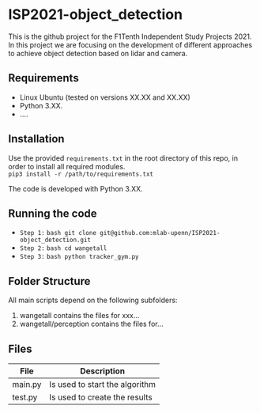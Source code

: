 # ISP2021-object_detection
This is the github project for the F1Tenth Independent Study Projects 2021. In this project we are focusing on the development of different approaches to achieve object detection based on lidar and camera.

## Requirements
- Linux Ubuntu (tested on versions XX.XX and XX.XX)
- Python 3.XX.
- ....

## Installation
Use the provided `requirements.txt` in the root directory of this repo, in order to install all required modules.\
`pip3 install -r /path/to/requirements.txt`

The code is developed with Python 3.XX.

## Running the code
* `Step 1:` ```bash git clone git@github.com:mlab-upenn/ISP2021-object_detection.git```
* `Step 2:` ```bash cd wangetall```
* `Step 3:` ```bash python tracker_gym.py```



## Folder Structure

All main scripts depend on the following subfolders:

1. wangetall contains the files for xxx...
2. wangetall/perception contains the files for...


## Files
| File | Description |
|----|----|
main.py   | Is used to start the algorithm
test.py | Is used to create the results

